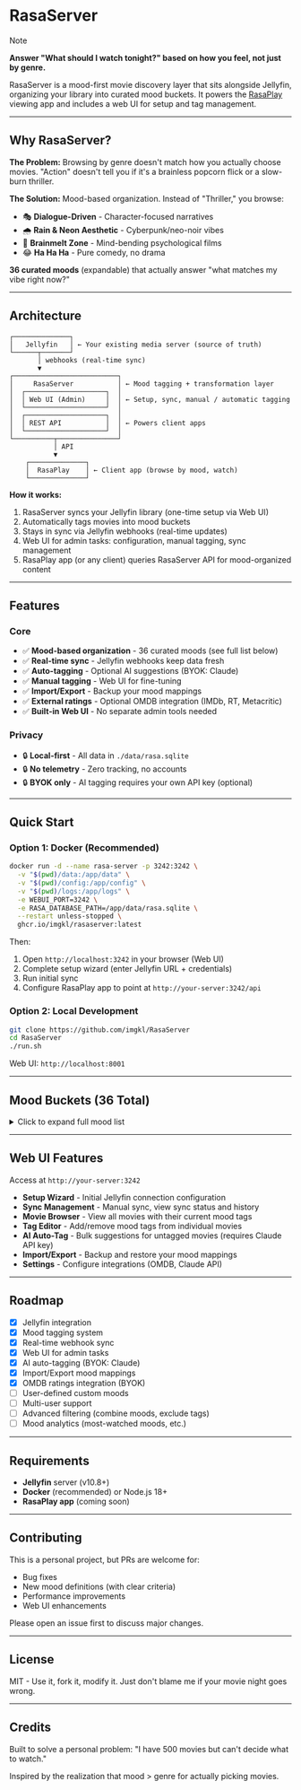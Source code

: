 # RasaServer

> [!NOTE]
**Answer "What should I watch tonight?" based on how you feel, not just by genre.**


RasaServer is a mood-first movie discovery layer that sits alongside Jellyfin, organizing your library into curated mood buckets. It powers the [RasaPlay](https://github.com/imgkl/RasaPlay) viewing app and includes a web UI for setup and tag management.

---

## Why RasaServer?

**The Problem:** Browsing by genre doesn't match how you actually choose movies. "Action" doesn't tell you if it's a brainless popcorn flick or a slow-burn thriller.

**The Solution:** Mood-based organization. Instead of "Thriller," you browse:
- 🎭 **Dialogue-Driven** - Character-focused narratives
- 🌧️ **Rain & Neon Aesthetic** - Cyberpunk/neo-noir vibes  
- 🧠 **Brainmelt Zone** - Mind-bending psychological films
- 😂 **Ha Ha Ha** - Pure comedy, no drama

**36 curated moods** (expandable) that actually answer "what matches my vibe right now?"

---

## Architecture
```
┌──────────────┐
│   Jellyfin   │ ← Your existing media server (source of truth)
└──────┬───────┘
       │ webhooks (real-time sync)
       ▼
┌──────────────────────────┐
│     RasaServer           │ ← Mood tagging + transformation layer
│  ┌────────────────────┐  │
│  │ Web UI (Admin)     │  │ ← Setup, sync, manual / automatic tagging
│  └────────────────────┘  │
│  ┌────────────────────┐  │
│  │ REST API           │  │ ← Powers client apps
│  └────────────────────┘  │
└──────────┬───────────────┘
           │ API
           ▼
    ┌──────────────┐
    │  RasaPlay    │ ← Client app (browse by mood, watch)
    └──────────────┘
```

**How it works:**
1. RasaServer syncs your Jellyfin library (one-time setup via Web UI)
2. Automatically tags movies into mood buckets
3. Stays in sync via Jellyfin webhooks (real-time updates)
4. Web UI for admin tasks: configuration, manual tagging, sync management
5. RasaPlay app (or any client) queries RasaServer API for mood-organized content

---

## Features

### Core
- ✅ **Mood-based organization** - 36 curated moods (see full list below)
- ✅ **Real-time sync** - Jellyfin webhooks keep data fresh
- ✅ **Auto-tagging** - Optional AI suggestions (BYOK: Claude)
- ✅ **Manual tagging** - Web UI for fine-tuning
- ✅ **Import/Export** - Backup your mood mappings
- ✅ **External ratings** - Optional OMDB integration (IMDb, RT, Metacritic)
- ✅ **Built-in Web UI** - No separate admin tools needed

### Privacy
- 🔒 **Local-first** - All data in `./data/rasa.sqlite`
- 🔒 **No telemetry** - Zero tracking, no accounts
- 🔒 **BYOK only** - AI tagging requires your own API key (optional)

---

## Quick Start

### Option 1: Docker (Recommended)
```bash
docker run -d --name rasa-server -p 3242:3242 \
  -v "$(pwd)/data:/app/data" \
  -v "$(pwd)/config:/app/config" \
  -v "$(pwd)/logs:/app/logs" \
  -e WEBUI_PORT=3242 \
  -e RASA_DATABASE_PATH=/app/data/rasa.sqlite \
  --restart unless-stopped \
  ghcr.io/imgkl/rasaserver:latest
```

Then:
1. Open `http://localhost:3242` in your browser (Web UI)
2. Complete setup wizard (enter Jellyfin URL + credentials)
3. Run initial sync
4. Configure RasaPlay app to point at `http://your-server:3242/api`

### Option 2: Local Development
```bash
git clone https://github.com/imgkl/RasaServer
cd RasaServer
./run.sh
```

Web UI: `http://localhost:8001`

---
## Mood Buckets (36 Total)

<details>
<summary>Click to expand full mood list</summary>

### Character & Dialogue
- Dialogue-Driven
- Vibe Is the Plot
- Existential Core
- Antihero Study
- Ensemble Mosaic

### Crime & Noir
- Crime, Grit & Style
- Men With Vibes (and Guns)
- Obsidian Noir
- Rain & Neon Aesthetic
- Cat and Mouse

### Psychological
- Brainmelt Zone
- The Twist Is the Plot
- Psychological Pressure-Cooker
- Late-Night Mind Rattle
- Uncanny Vibes

### Atmosphere
- Slow Burn, Sharp Blade
- One-Room Pressure Cooker
- Visual Worship
- Rainy Day Rewinds
- Quiet Epics

### Emotional
- Emotional Gut Punch
- Feel-Good Romance
- Coming of Age
- Bittersweet Aftermath

### Genre-Specific
- Ha Ha Ha (Comedy)
- Horror & Unease
- Heist Energy
- Time Twists

### Curated Collections
- Film School Shelf
- Modern Masterpieces
- Regional Gems
- Underseen Treasures
- Based on Vibes (True Story)
- Cult Chaos
- Experimental Cinema
- WTF Did I Watch

</details>

---

## Web UI Features

Access at `http://your-server:3242`

- **Setup Wizard** - Initial Jellyfin connection configuration
- **Sync Management** - Manual sync, view sync status and history
- **Movie Browser** - View all movies with their current mood tags
- **Tag Editor** - Add/remove mood tags from individual movies
- **AI Auto-Tag** - Bulk suggestions for untagged movies (requires Claude API key)
- **Import/Export** - Backup and restore your mood mappings
- **Settings** - Configure integrations (OMDB, Claude API)

---
## Roadmap

- [x] Jellyfin integration
- [x] Mood tagging system
- [x] Real-time webhook sync
- [x] Web UI for admin tasks
- [x] AI auto-tagging (BYOK: Claude)
- [x] Import/Export mood mappings
- [x] OMDB ratings integration (BYOK)
- [ ] User-defined custom moods
- [ ] Multi-user support
- [ ] Advanced filtering (combine moods, exclude tags)
- [ ] Mood analytics (most-watched moods, etc.)

---

## Requirements

- **Jellyfin** server (v10.8+)
- **Docker** (recommended) or Node.js 18+
- **RasaPlay app** (coming soon)

---

## Contributing

This is a personal project, but PRs are welcome for:
- Bug fixes
- New mood definitions (with clear criteria)
- Performance improvements
- Web UI enhancements

Please open an issue first to discuss major changes.

---

## License

MIT - Use it, fork it, modify it. Just don't blame me if your movie night goes wrong.

---

## Credits

Built to solve a personal problem: "I have 500 movies but can't decide what to watch."

Inspired by the realization that mood > genre for actually picking movies.
